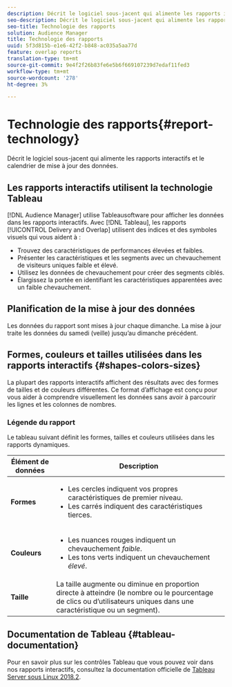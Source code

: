 ```yaml
---
description: Décrit le logiciel sous-jacent qui alimente les rapports interactifs et le calendrier de mise à jour des données.
seo-description: Décrit le logiciel sous-jacent qui alimente les rapports interactifs et le calendrier de mise à jour des données.
seo-title: Technologie des rapports
solution: Audience Manager
title: Technologie des rapports
uuid: 5f3d815b-e1e6-42f2-b848-ac035a5aa77d
feature: overlap reports
translation-type: tm+mt
source-git-commit: 9e4f2f26b83fe6e5b6f669107239d7edaf11fed3
workflow-type: tm+mt
source-wordcount: '278'
ht-degree: 3%

---
```



# Technologie des rapports{#report-technology}

Décrit le logiciel sous-jacent qui alimente les rapports interactifs et le calendrier de mise à jour des données.

<!-- 

c_report_technology.xml

 -->

## Les rapports interactifs utilisent la technologie Tableau

[!DNL Audience Manager] utilise  [](https://www.tableausoftware.com/) Tableausoftware pour afficher les données dans les rapports interactifs. Avec [!DNL Tableau], les rapports [!UICONTROL Delivery and Overlap] utilisent des indices et des symboles visuels qui vous aident à :

* Trouvez des caractéristiques de performances élevées et faibles.
* Présenter les caractéristiques et les segments avec un chevauchement de visiteurs uniques faible et élevé.
* Utilisez les données de chevauchement pour créer des segments ciblés.
* Élargissez la portée en identifiant les caractéristiques apparentées avec un faible chevauchement.

## Planification de la mise à jour des données

Les données du rapport sont mises à jour chaque dimanche. La mise à jour traite les données du samedi (veille) jusqu’au dimanche précédent.

## Formes, couleurs et tailles utilisées dans les rapports interactifs {#shapes-colors-sizes}

La plupart des rapports interactifs affichent des résultats avec des formes de tailles et de couleurs différentes. Ce format d’affichage est conçu pour vous aider à comprendre visuellement les données sans avoir à parcourir les lignes et les colonnes de nombres.

<!-- 

r_legend.xml

 -->

### Légende du rapport

Le tableau suivant définit les formes, tailles et couleurs utilisées dans les rapports dynamiques.

<table id="table_EC180A96E3784FC6B81FCFB546C4A3FA"> 
 <thead> 
  <tr> 
   <th colname="col1" class="entry"> Élément de données </th> 
   <th colname="col2" class="entry"> Description </th> 
  </tr> 
 </thead>
 <tbody> 
  <tr> 
   <td colname="col1"> <b>Formes</b> </td> 
   <td colname="col2"> 
    <ul id="ul_076773ABD0BB4CE6834ACFA8B3D6AC2E"> 
     <li id="li_BBAB37A6EC1549B48C0E4D3BFAF7062C">Les cercles indiquent vos propres caractéristiques de premier niveau. </li> 
     <li id="li_371331AE984A4A999CE0596EA13987E0">Les carrés indiquent des caractéristiques tierces. </li> 
    </ul> </td> 
  </tr> 
  <tr> 
   <td colname="col1"> <b>Couleurs</b> </td> 
   <td colname="col2"> 
    <ul id="ul_F5D243297F0C4E5A8EDCBD28A548869E"> 
     <li id="li_332EB873A35440E6BB6093E36A0FAC3D">Les nuances rouges indiquent un chevauchement <i>faible</i>. </li> 
     <li id="li_29DFDB1218DF4069B5DCFF841D48EF56">Les tons verts indiquent un chevauchement <i>élevé</i>. </li> 
    </ul> </td> 
  </tr> 
  <tr> 
   <td colname="col1"> <b>Taille</b> </td> 
   <td colname="col2"> La taille augmente ou diminue en proportion directe à atteindre (le nombre ou le pourcentage de clics ou d’utilisateurs uniques dans une caractéristique ou un segment). </td> 
  </tr> 
 </tbody> 
</table>

## Documentation de Tableau {#tableau-documentation}

Pour en savoir plus sur les contrôles Tableau que vous pouvez voir dans nos rapports interactifs, consultez la documentation officielle de [Tableau Server sous Linux 2018.2](https://help.tableau.com/v2018.2/server-linux/en-us/get_started_server.htm).